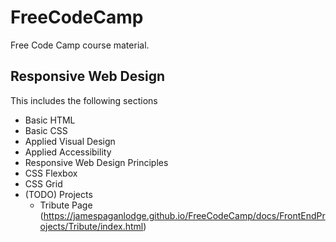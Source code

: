 # FreeCodeCamp

Free Code Camp course material.

## Responsive Web Design

This includes the following sections
  * Basic HTML
  * Basic CSS
  * Applied Visual Design
  * Applied Accessibility
  * Responsive Web Design Principles 
  * CSS Flexbox
  * CSS Grid
  * (TODO) Projects
    * Tribute Page (https://jamespaganlodge.github.io/FreeCodeCamp/docs/FrontEndProjects/Tribute/index.html)
